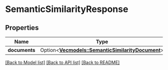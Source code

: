 # SemanticSimilarityResponse

## Properties

Name | Type | Description | Notes
------------ | ------------- | ------------- | -------------
**documents** | Option<[**Vec<models::SemanticSimilarityDocument>**](SemanticSimilarityDocument.md)> |  | [optional]

[[Back to Model list]](../README.md#documentation-for-models) [[Back to API list]](../README.md#documentation-for-api-endpoints) [[Back to README]](../README.md)


